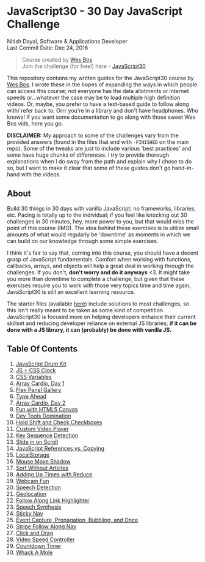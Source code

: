 # JavaScript30 - 30 Day JavaScript Challenge

Nitish Dayal, Software & Applications Developer  
Last Commit Date: Dec 24, 2016

> Course created by [Wes Bos](https://github.com/wesbos)  
> Join the challenge (for free!) here - [JavaScript30](https://javascript30.com/account)

This repository contains my written guides for the JavaScript30 course by
  [Wes Bos](//github.com/wesbos). I wrote these in the hopes of expanding the ways
  in which people can access this course; not everyone has the data allotments
  or internet speeds or...whatever the case may be to load multiple high definition
  videos. Or, maybe, you prefer to have a text-based guide to follow along with/
  refer back to. Orrr you're in a library and don't have headphones. Who knows! If
  you want some documentation to go along with those sweet Wes Bos vids, here you go.

**DISCLAIMER:** My approach to some of the challenges vary from the provided answers (found in
  the files that end with `-FINISHED` on the main repo). Some of the tweaks are just to
  include various 'best practices' and some have huge chunks of differences. I try to provide
  thorough explanations when I do sway from the path and explain why I chose to do so, but
  I want to make it clear that some of these guides don't go hand-in-hand with the videos.

## About

Build 30 things in 30 days with vanilla JavaScript; no frameworks, libraries, etc. 
  Pacing is totally up to the individual; if you feel like knocking out 30 challenges
  in 30 minutes, hey, more power to you, but that would miss the point of this course (IMO).
  The idea behind these exercises is to utilize small amounts of what would regularly be
  'downtime' as moments in which we can build on our knowledge through some simple
  exercises.

I think it's fair to say that, coming into this course, you should have a decent grasp
  of JavaScript fundamentals. Comfort when working with functions, callbacks, arrays,
  and objects will help a great deal in working through the challenges. If you don't,
  **don't worry and do it anyways** &lt;3. It might take you more than downtime to complete
  a challenge, but given that these exercises require you to work with those very topics
  time and time again, JavaScript30 is still an excellent learning resource.

The starter files (available [here](https://github.com/wesbos/JavaScript30)) include solutions to 
  most challenges, so this isn't really meant to be taken as some kind of competition. 
  JavaScript30 is focused more on helping developers enhance their current skillset and 
  reducing developer reliance on external JS libraries; **if it can be done with a JS library, 
  it can (probably) be done with vanilla JS.**

## Table Of Contents

1.  [JavaScript Drum Kit](<./exercises/01\ -\ JavaScript\ Drum\ Kit/>)
2.  [JS + CSS Clock](<./exercises/02\ -\ JS\ +\ CSS\ Clock/>)
3.  [CSS Variables](<./exercises/03\ -\ CSS\ Variables/>)
4.  [Array Cardio, Day 1](<./exercises/04\ -\ Array\ Cardio\ Day\ 1/>)
5.  [Flex Panel Gallery](<./exercises/05\ -\ Flex\ Panel\ Gallery/>)
6.  [Type Ahead](<./exercises/06\ -\ Type\ Ahead/>)
7.  [Array Cardio, Day 2](<./exercises/07\ -\ Array\ Cardio\ Day\ 2/>)
8.  [Fun with HTML5 Canvas](<./exercises/08\ -\ Fun\ with\ HTML5\ Canvas/>)
9.  [Dev Tools Domination](<./exercises/09\ -\ DevTools\ Domination/>)
10. [Hold Shift and Check Checkboxes](<./exercises/10\ -\ Hold\ Shift\ and\ Check\ Checkboxes/>)
11. [Custom Video Player](<./exercises/11\ -\ Custom\ Video\ Player/>)
12. [Key Sequence Detection](<./exercises/12\ -\ Key\ Sequence\ Detection/>)
13. [Slide in on Scroll](<./exercises/13\ -\ Slide\ in\ on\ Scroll/>)
14. [JavaScript References vs. Copying](<./exercises/14\ -\ JavaScript\ References\ VS\ Copying>)
15. [LocalStorage](<./exercises/15\ -\ LocalStorage/>)
16. [Mouse Move Shadow](<./exercises/16\ -\ Mouse\ Move\ Shadow/>)
17. [Sort Without Articles](<./exercises/17\ -\ Sort\ Without\ Articles/>)
18. [Adding Up Times with Reduce](<./exercises/18\ -\ Adding\ Up\ Times\ with\ Reduce/>)
19. [Webcam Fun](<./exercises/19\ -\ Webcam\ Fun/>)
20. [Speech Detection](<./exercises/20\ -\ Speech\ Detection/>)
21. [Geolocation](<./exercises/21\ -\ Geolocation/>)
22. [Follow Along Link Highlighter](<./exercises/22\ -\ Follow\ Along\ Link\ Highlighter/>)
23. [Speech Synthesis](<./exercises/23\ -\ Speech\ Synthesis/>)
24. [Sticky Nav](<./exercises/24\ -\ Sticky\ Nav/>)
25. [Event Capture, Propagation, Bubbling, and Once](<./exercises/25\ -\ Event\ Capture,\ Propagation,\ Bubbling\ and\ Once/>)
26. [Stripe Follow Along Nav](<./exercises/26\ -\ Stripe\ Follow\ Along\ Nav/>)
27. [Click and Drag](<./exercises/27\ -\ Click\ and\ Drag/>)
28. [Video Speed Controller](<./exercises/28\ -\ Video\ Speed\ Controller/>)
29. [Countdown Timer](<./exercises/29\ -\ Countdown\ Timer/>)
30. [Whack A Mole](<./exercises/30\ -\ Whack\ A\ Mole/>)
